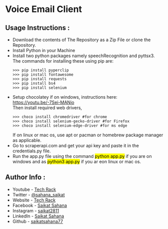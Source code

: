 # Voice Email Client

## Usage Instructions :

- Download the contents of The Repository as a Zip File or clone the Repository.
- Install Python in your Machine 
- Install two python packages namely speechRecognition and pyttsx3. The commands for installing these using pip are:
    ```python3
    >>> pip install pyperclip
    >>> pip install fontawesome
    >>> pip install requests
    >>> pip install bs4
    >>> pip install selenium
    ``` 
- Setup chocolatey if on windows, instructions here: https://youtu.be/-7Sei-MANio </br>
Then install required web drivers,
    ```
    >>> choco install chromedriver #for chrome
    >>> choco install selenium-gecko-driver #for Firefox
    >>> choco install selenium-edge-driver #for ms edge 
    ```
    If on linux or mac os, use apt or
    pacman or homebrew package manager as applicable. 
- Go to scraperapi.com and get your api key and paste it in the credentials.py file.
- Run the app.py file using the command <mark>python app.py</mark> if you are on windows and as <mark>python3 app.py</mark> if you ar eon linux or mac os.



## Author Info :

- Youtube - [Tech Rack](https://www.youtube.com/TechRack)
- Twitter - [@sahana_saikat](https://twitter.com/sahana_saikat)
- Website - [Tech Rack](https://tech-rack.in)
- Facebook - [Saikat Sahana](https://www.facebook.com/saikat.sahana.75)
- Instagram - [saikat2811](https://www.instagram.com/saikat2811/)
- LinkedIn - [Saikat Sahana](https://www.linkedin.com/in/saikat-sahana-454608118)
- Github - [saikatsahana77](https://github.com/saikatsahana77)

